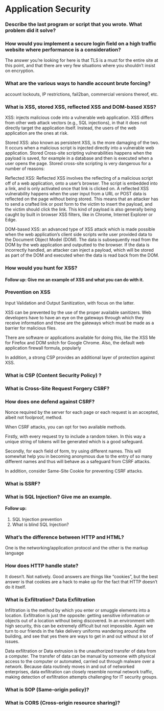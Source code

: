 # Application Security

### Describe the last program or script that you wrote. What problem did it solve? 

### How would you implement a secure login field on a high traffic website where performance is a consideration? 

The answer you’re looking for here is that TLS is a must for the entire site at this point, and that there are very few situations where you shouldn’t insist on encryption. 

### What are the various ways to handle account brute forcing? 

account lockouts, IP restrictions, fail2ban, commercial versions thereof, etc. 

### What is XSS, stored XSS, reflected XSS and DOM-based XSS?

XSS: injects malicious code into a vulnerable web application. XSS differs from other web attack vectors (e.g., SQL injections), in that it does not directly target the application itself. Instead, the users of the web application are the ones at risk. 

Stored XSS: also known as persistent XSS, is the more damaging of the two. It occurs when a malicious script is injected directly into a vulnerable web application. Stored Cross-site scripting vulnerabilities happens when the payload is saved, for example in a database and then is executed when a user opens the page. Stored cross-site scripting is very dangerous for a number of reasons: 

Reflected XSS: Reflected XSS involves the reflecting of a malicious script off of a web application, onto a user’s browser. The script is embedded into a link, and is only activated once that link is clicked on. A reflected XSS vulnerability happens when the user input from a URL or POST data is reflected on the page without being stored. This means that an attacker has to send a crafted link or post form to the victim to insert the payload, and the victim should click the link. This kind of payload is also generally being caught by built in browser XSS filters, like in Chrome, Internet Explorer or Edge. 

DOM-based XSS: an advanced type of XSS attack which is made possible when the web application’s client side scripts write user provided data to the Document Object Model (DOM). The data is subsequently read from the DOM by the web application and outputted to the browser. If the data is incorrectly handled, an attacker can inject a payload, which will be stored as part of the DOM and executed when the data is read back from the DOM. 

### How would you hunt for XSS?

#### Follow up: Give me an example of XSS and what you can do with it.

### Prevention on XSS 

Input Validation and Output Sanitization, with focus on the latter. 

XSS can be prevented by the use of the proper available sanitizers. Web developers have to have an eye on the gateways through which they receive information and these are the gateways which must be made as a barrier for malicious files. 

There are software or applications available for doing this, like the XSS Me for Firefox and DOM snitch for Google Chrome. Also, the default web application firewall formula, popularly 

In addition, a strong CSP provides an additional layer of protection against XSS.

### What is CSP (Content Security Policy) ?

### What is Cross-Site Request Forgery CSRF? 

### How does one defend against CSRF? 

Nonce required by the server for each page or each request is an accepted, albeit not foolproof, method. 

When CSRF attacks, you can opt for two available methods. 

Firstly, with every request try to include a random token. In this way a unique string of tokens will be generated which is a good safeguard. 

Secondly, for each field of form, try using different names. This will somewhat help you in becoming anonymous due to the entry of so many different names and thus will behave as a safeguard from CSRF attacks. 

In addition, consider Same-Site Cookie for preventing CSRF attacks.

### What is SSRF?

### What is SQL Injection? Give me an example.

#### Follow up:
1. SQL Injection prevention
2. What is blind SQL Injection?

### What’s the difference between HTTP and HTML? 

One is the networking/application protocol and the other is the markup language 

### How does HTTP handle state? 

It doesn’t. Not natively. Good answers are things like “cookies”, but the best answer is that cookies are a hack to make up for the fact that HTTP doesn’t do it itself. 

### What is Exfiltration? Data Exfiltration 

Infiltration is the method by which you enter or smuggle elements into a location. Exfiltration is just the opposite: getting sensitive information or objects out of a location without being discovered. In an environment with high security, this can be extremely difficult but not impossible. Again we turn to our friends in the fake delivery uniforms wandering around the building, and see that yes there are ways to get in and out without a lot of issues. 

Data exfiltration or Data extrusion is the unauthorized transfer of data from a computer. The transfer of data can be manual by someone with physical access to the computer or automated, carried out through malware over a network. Because data routinely moves in and out of networked enterprises, data exfiltration can closely resemble normal network traffic, making detection of exfiltration attempts challenging for IT security groups. 

### What is SOP (Same-origin policy)?

### What is CORS (Cross-origin resource sharing)?
